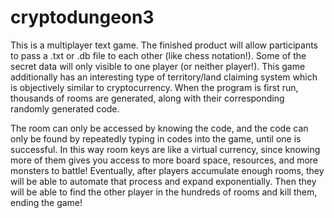 # cryptodungeon3
This is a multiplayer text game. The finished product will allow participants to pass a .txt or .db file to each other (like chess notation!). Some of the secret data will only visible to one player (or neither player!). This game additionally has an interesting type of territory/land claiming system which is objectively similar to cryptocurrency. When the program is first run, thousands of rooms are generated, along with their corresponding randomly generated code.

The room can only be accessed by knowing the code, and the code can only be found by repeatedly typing in codes into the game, until one is successful. In this way room keys are like a virtual currency, since knowing more of them gives you access to more board space, resources, and more monsters to battle! Eventually, after players accumulate enough rooms, they will be able to automate that process and expand exponentially. Then they will be able to find the other player in the hundreds of rooms and kill them, ending the game!
